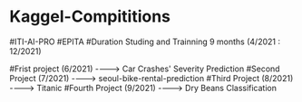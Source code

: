 # Kaggel-Compititions

#ITI-AI-PRO
#EPITA
#Duration Studing and Trainning 9 months  (4/2021 : 12/2021)

#Frist project  (6/2021) ----> Car Crashes' Severity Prediction
#Second Project (7/2021) ----> seoul-bike-rental-prediction
#Third Project  (8/2021) ----> Titanic
#Fourth Project (9/2021) ----> Dry Beans Classification
